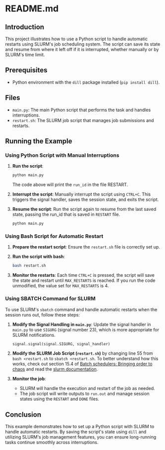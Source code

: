 # README.md

## Introduction

This project illustrates how to use a Python script to handle automatic restarts using SLURM's job scheduling system. The script can save its state and resume from where it left off if it is interrupted, whether manually or by SLURM's time limit.

## Prerequisites

- Python environment with the `dill` package installed (`pip install dill`).

## Files

- `main.py`: The main Python script that performs the task and handles interruptions.
- `restart.sh`: The SLURM job script that manages job submissions and restarts.

## Running the Example

### Using Python Script with Manual Interruptions

1. **Run the script**:
    ```bash
    python main.py
    ```
    The code above will print the `run_id` in the file RESTART.

2. **Interrupt the script**: Manually interrupt the script using `CTRL+C`. This triggers the signal handler, saves the session state, and exits the script.

3. **Resume the script**: Run the script again to resume from the last saved state, passing the run_id that is saved in `RESTART` file.
    ```bash
    python main.py
    ```

### Using Bash Script for Automatic Restart

1. **Prepare the restart script**: Ensure the `restart.sh` file is correctly set up.

2. **Run the script with bash**:
    ```bash
    bash restart.sh
    ```

3. **Monitor the restarts**: Each time `CTRL+C` is pressed, the script will save the state and restart until `MAX_RESTARTS` is reached. If you run the code unmodified, the value set for `MAX_RESTARTS` is 4.

### Using SBATCH Command for SLURM

To use SLURM's `sbatch` command and handle automatic restarts when the session runs out, follow these steps:

1. **Modify the Signal Handling in `main.py`**:
    Update the signal handler in `main.py` to use `SIGURG` (signal number 23), which is more appropriate for SLURM notifications.
    ```python
    signal.signal(signal.SIGURG, signal_handler)
    ```

2. **Modify the SLURM Job Script (`restart.sh`)** by changing line 55 from `bash <restart.sh` to `sbatch <restart.sh`. To better understand how this works, check out section 15.4 of [Batch schedulers: Bringing order to chaos](https://learning.oreilly.com/library/view/parallel-and-high/9781617296468/OEBPS/Text/ch15_Robey.htm#sigil_toc_id_306) and read the [slurm documentation](https://slurm.schedmd.com/sbatch.html).
4. **Monitor the job**:
    - SLURM will handle the execution and restart of the job as needed.
    - The job script will write outputs to `run.out` and manage session states using the `RESTART` and `DONE` files.

## Conclusion

This example demonstrates how to set up a Python script with SLURM to handle automatic restarts. By saving the script's state using `dill` and utilizing SLURM's job management features, you can ensure long-running tasks continue smoothly across interruptions.
